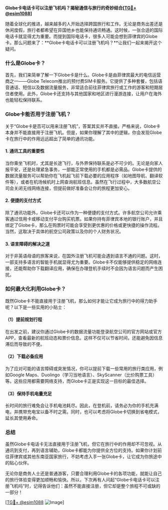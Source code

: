 **Globe卡电话卡可以注册飞机吗？揭秘通信与旅行的奇妙结合[[TG💪+ @esim1088](https://t.me/s/esim1088)]**

随着全球化的推进，越来越多的人开始选择跨国旅行和工作。无论是商务出差还是休闲度假，旅行者都希望在异国他乡也能保持通讯畅通。这时候，一张合适的国际电话卡就显得尤为重要。而提到国际电话卡，很多人可能会想到菲律宾的Globe卡。那么问题来了：**Globe卡电话卡可以注册飞机吗？**让我们一起来揭开这个疑问。

### 什么是Globe卡？

首先，我们来简单了解一下Globe卡是什么。Globe卡是由菲律宾最大的电信运营商之一——Globe Telecom推出的预付费SIM卡服务。它提供了多种套餐，包括语音通话、短信以及数据流量服务，非常适合前往菲律宾旅行或工作的游客和短期居住者使用。此外，Globe卡还支持与其他国家和地区进行漫游连接，让用户在海外也能轻松保持联系。

### Globe卡能否用于注册飞机？

关于“Globe卡是否可以用来注册飞机”，答案其实并不直接。严格来说，Globe卡本身并不能直接用于注册飞机。但是，如果你理解了其中的逻辑，你会发现Globe卡在旅行中的作用远远超出了简单的通讯功能。

#### 1. **通讯工具的重要性**
当你乘坐飞机时，尤其是长途飞行，与外界保持联系是必不可少的。无论是向家人报平安，还是处理紧急事务，一部能正常使用的手机都是必需品。Globe卡提供的数据流量服务可以帮助你在飞机起飞前下载必要的应用程序（如地图导航、翻译软件等），或者在机场候机时上网查询航班信息。虽然在飞行过程中，大多数航空公司会关闭无线网络连接，但提前做好准备会让你的旅程更加安心。

#### 2. **便捷的支付方式**
除了通讯功能外，Globe卡还可以作为一种便捷的支付方式。许多航空公司允许乘客通过信用卡或移动支付平台购买机票。如果你持有菲律宾本地的银行账户，并且绑定了Globe卡，那么在购票时可能会享受到更优惠的价格或更快捷的操作流程。当然，这取决于具体的航空公司政策以及你的个人财务状况。

#### 3. **语言障碍的解决之道**
对于非英语母语的旅客来说，在国外注册飞机可能会遇到语言不通的问题。这时，一部支持多语言的智能手机就显得尤为重要。Globe卡不仅能够提供稳定的网络连接，还能帮助你下载翻译应用，确保在办理登机手续时不会因为语言问题而产生困扰。

### 如何最大化利用Globe卡？

既然Globe卡不能直接用于注册飞机，那么如何才能让它成为旅行中的得力助手呢？以下是一些实用的小贴士：

#### （1）提前规划行程
在出发之前，建议你通过Globe卡的数据流量功能登录航空公司的官方网站或官方APP，查看最新的航班动态和票价信息。这样不仅可以节省时间，还能避免因信息滞后而导致的不便。

#### （2）下载必备应用
为了应对可能的语言障碍或突发情况，你可以提前下载一些常用的旅行类应用，例如Google Maps、Duolingo（学习当地语言）、SkyScanner（比价购票工具）等。这些应用都需要网络支持，而Globe卡正是实现这一目标的最佳选择。

#### （3）保持手机电量充足
长时间的旅行难免会让手机电池耗尽。因此，在登机前，请务必为你的手机充满电，并携带充电宝以备不时之需。同时，也可以考虑将Globe卡切换到省电模式，延长其使用寿命。

### 总结

虽然Globe卡电话卡无法直接用于注册飞机，但它在旅行中的作用却不可忽视。从通讯到支付，再到语言辅助，Globe卡都能为你提供全方位的支持。如果你计划前往菲律宾或其他东南亚国家旅行，不妨考虑入手一张Globe卡，让它成为你旅途中的贴心伙伴。

无论你是商务人士还是普通游客，只要合理利用Globe卡的各项功能，就能让自己的旅行体验变得更加顺畅和愉快。所以，下次再有人问起“Globe卡电话卡可以注册飞机吗”时，记得告诉他们：虽然不能直接注册，但它却是整个旅程不可或缺的一部分！

[[TG💪+ @esim1088](https://t.me/s/esim1088) ![Image](https://i.postimg.cc/4NQfJmqS/Snipaste-2025-05-13-00-14-12.png)]